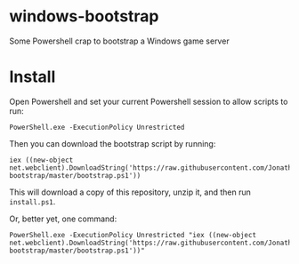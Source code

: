 # windows-bootstrap
Some Powershell crap to bootstrap a Windows game server

# Install
Open Powershell and set your current Powershell session to allow scripts to run:

`PowerShell.exe -ExecutionPolicy Unrestricted`

Then you can download the bootstrap script by running:

```
iex ((new-object net.webclient).DownloadString('https://raw.githubusercontent.com/JonathanPorta/windows-bootstrap/master/bootstrap.ps1'))
```

This will download a copy of this repository, unzip it, and then run `install.ps1`.

Or, better yet, one command:

```
PowerShell.exe -ExecutionPolicy Unrestricted "iex ((new-object net.webclient).DownloadString('https://raw.githubusercontent.com/JonathanPorta/windows-bootstrap/master/bootstrap.ps1'))"
```
